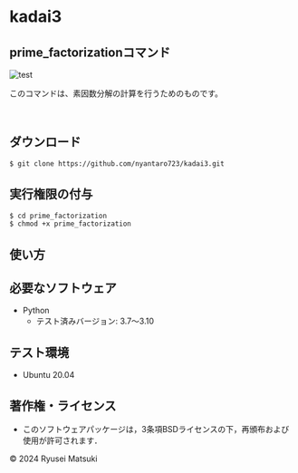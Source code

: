 # kadai3

## prime_factorizationコマンド

![test](https://github.com/nyantaro723/kadai3/actions/workflows/test.yml/badge.svg)

このコマンドは、素因数分解の計算を行うためのものです。

<br>

## ダウンロード

```bash
$ git clone https://github.com/nyantaro723/kadai3.git
```

## 実行権限の付与

```bash
$ cd prime_factorization
$ chmod +x prime_factorization
```

## 使い方


## 必要なソフトウェア

* Python
  * テスト済みバージョン: 3.7～3.10

## テスト環境

* Ubuntu 20.04

## 著作権・ライセンス
* このソフトウェアパッケージは，3条項BSDライセンスの下，再頒布および使用が許可されます． 

© 2024 Ryusei Matsuki
